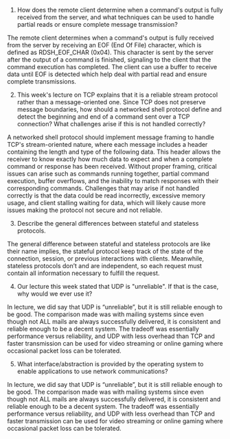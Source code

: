 1. How does the remote client determine when a command's output is fully received from the server, and what techniques can be used to handle partial reads or ensure complete message transmission?

The remote client determines when a command's output is fully received from the server by receiving an EOF (End Of File) character, which is defined as RDSH_EOF_CHAR (0x04). This character is sent by the server after the output of a command is finished, signaling to the client that the command execution has completed. The client can use a buffer to receive data until EOF is detected which help deal with partial read and ensure complete transmissions.

2. This week's lecture on TCP explains that it is a reliable stream protocol rather than a message-oriented one. Since TCP does not preserve message boundaries, how should a networked shell protocol define and detect the beginning and end of a command sent over a TCP connection? What challenges arise if this is not handled correctly?

A networked shell protocol should implement message framing to handle TCP's stream-oriented nature, where each message includes a header containing the length and type of the following data. This header allows the receiver to know exactly how much data to expect and when a complete command or response has been received. Without proper framing, critical issues can arise such as commands running together, partial command execution, buffer overflows, and the inability to match responses with their corresponding commands. Challenges that may arise if not handled correctly is that the data could be read incorrectly, excessive memory usage, and client stalling waiting for data, which will likely cause more issues making the protocol not secure and not reliable.

3. Describe the general differences between stateful and stateless protocols.

The general difference between stateful and stateless protocols are like their name implies, the stateful protocol keep track of the state of the connection, session, or previous interactions with clients. Meanwhile, stateless protocols don’t and are independent, so each request must contain all information necessary to fulfill the request. 

4. Our lecture this week stated that UDP is "unreliable". If that is the case, why would we ever use it?

In lecture, we did say that UDP is “unreliable”, but it is still reliable enough to be good. The comparison made was with mailing systems since even though not ALL mails are always successfully delivered, it is consistent and reliable enough to be a decent system. The tradeoff was essentially performance versus reliability, and UDP with less overhead than TCP and faster transmission can be used for video streaming or online gaming where occasional packet loss can be tolerated. 

5. What interface/abstraction is provided by the operating system to enable applications to use network communications?

In lecture, we did say that UDP is “unreliable”, but it is still reliable enough to be good. The comparison made was with mailing systems since even though not ALL mails are always successfully delivered, it is consistent and reliable enough to be a decent system. The tradeoff was essentially performance versus reliability, and UDP with less overhead than TCP and faster transmission can be used for video streaming or online gaming where occasional packet loss can be tolerated. 
